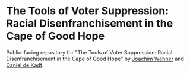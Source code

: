 # The Tools of Voter Suppression: Racial Disenfranchisement in the Cape of Good Hope
Public-facing repository for "The Tools of Voter Suppression: Racial Disenfranchisement in the Cape of Good Hope" by [Joachim Wehner](https://personal.lse.ac.uk/wehner/Home.html) and [Daniel de Kadt](https://www.ddekadt.com/).
